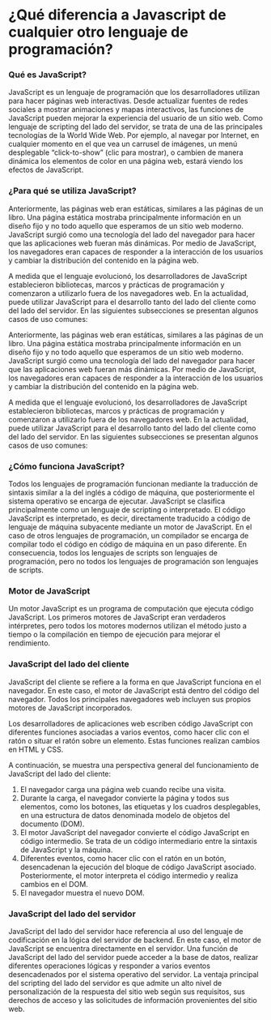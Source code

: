 # ¿Qué diferencia a Javascript de cualquier otro lenguaje de programación?

### Qué es JavaScript?

JavaScript es un lenguaje de programación que los desarrolladores utilizan para hacer páginas web interactivas. Desde actualizar fuentes de redes sociales a mostrar animaciones y mapas interactivos, las funciones de JavaScript pueden mejorar la experiencia del usuario de un sitio web. Como lenguaje de scripting del lado del servidor, se trata de una de las principales tecnologías de la World Wide Web. Por ejemplo, al navegar por Internet, en cualquier momento en el que vea un carrusel de imágenes, un menú desplegable “click-to-show” (clic para mostrar), o cambien de manera dinámica los elementos de color en una página web, estará viendo los efectos de JavaScript.

### ¿Para qué se utiliza JavaScript?

Anteriormente, las páginas web eran estáticas, similares a las páginas de un libro. Una página estática mostraba principalmente información en un diseño fijo y no todo aquello que esperamos de un sitio web moderno. JavaScript surgió como una tecnología del lado del navegador para hacer que las aplicaciones web fueran más dinámicas. Por medio de JavaScript, los navegadores eran capaces de responder a la interacción de los usuarios y cambiar la distribución del contenido en la página web.

A medida que el lenguaje evolucionó, los desarrolladores de JavaScript establecieron bibliotecas, marcos y prácticas de programación y comenzaron a utilizarlo fuera de los navegadores web. En la actualidad, puede utilizar JavaScript para el desarrollo tanto del lado del cliente como del lado del servidor. En las siguientes subsecciones se presentan algunos casos de uso comunes:

Anteriormente, las páginas web eran estáticas, similares a las páginas de un libro. Una página estática mostraba principalmente información en un diseño fijo y no todo aquello que esperamos de un sitio web moderno. JavaScript surgió como una tecnología del lado del navegador para hacer que las aplicaciones web fueran más dinámicas. Por medio de JavaScript, los navegadores eran capaces de responder a la interacción de los usuarios y cambiar la distribución del contenido en la página web.

A medida que el lenguaje evolucionó, los desarrolladores de JavaScript establecieron bibliotecas, marcos y prácticas de programación y comenzaron a utilizarlo fuera de los navegadores web. En la actualidad, puede utilizar JavaScript para el desarrollo tanto del lado del cliente como del lado del servidor. En las siguientes subsecciones se presentan algunos casos de uso comunes:

### ¿Cómo funciona JavaScript?

Todos los lenguajes de programación funcionan mediante la traducción de sintaxis similar a la del inglés a código de máquina, que posteriormente el sistema operativo se encarga de ejecutar. JavaScript se clasifica principalmente como un lenguaje de scripting o interpretado. El código JavaScript es interpretado, es decir, directamente traducido a código de lenguaje de máquina subyacente mediante un motor de JavaScript. En el caso de otros lenguajes de programación, un compilador se encarga de compilar todo el código en código de máquina en un paso diferente. En consecuencia, todos los lenguajes de scripts son lenguajes de programación, pero no todos los lenguajes de programación son lenguajes de scripts.

### Motor de JavaScript

Un motor JavaScript es un programa de computación que ejecuta código JavaScript. Los primeros motores de JavaScript eran verdaderos intérpretes, pero todos los motores modernos utilizan el método justo a tiempo o la compilación en tiempo de ejecución para mejorar el rendimiento.

### JavaScript del lado del cliente

JavaScript del cliente se refiere a la forma en que JavaScript funciona en el navegador. En este caso, el motor de JavaScript está dentro del código del navegador. Todos los principales navegadores web incluyen sus propios motores de JavaScript incorporados.

Los desarrolladores de aplicaciones web escriben código JavaScript con diferentes funciones asociadas a varios eventos, como hacer clic con el ratón o situar el ratón sobre un elemento. Estas funciones realizan cambios en HTML y CSS.

A continuación, se muestra una perspectiva general del funcionamiento de JavaScript del lado del cliente:

1. El navegador carga una página web cuando recibe una visita.
2. Durante la carga, el navegador convierte la página y todos sus elementos, como los botones, las etiquetas y los cuadros desplegables, en una estructura de datos denominada modelo de objetos del documento (DOM).
3. El motor JavaScript del navegador convierte el código JavaScript en código intermedio. Se trata de un código intermediario entre la sintaxis de JavaScript y la máquina.
4. Diferentes eventos, como hacer clic con el ratón en un botón, desencadenan la ejecución del bloque de código JavaScript asociado. Posteriormente, el motor interpreta el código intermedio y realiza cambios en el DOM.
5. El navegador muestra el nuevo DOM.

### JavaScript del lado del servidor

JavaScript del lado del servidor hace referencia al uso del lenguaje de codificación en la lógica del servidor de backend. En este caso, el motor de JavaScript se encuentra directamente en el servidor. Una función de JavaScript del lado del servidor puede acceder a la base de datos, realizar diferentes operaciones lógicas y responder a varios eventos desencadenados por el sistema operativo del servidor. La ventaja principal del scripting del lado del servidor es que admite un alto nivel de personalización de la respuesta del sitio web según sus requisitos, sus derechos de acceso y las solicitudes de información provenientes del sitio web.
